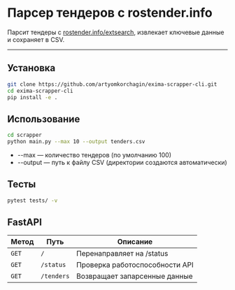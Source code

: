 # Парсер тендеров с rostender.info

Парсит тендеры с [rostender.info/extsearch](https://rostender.info/extsearch), извлекает ключевые данные и сохраняет в CSV.

---

## Установка

```bash
git clone https://github.com/artyomkorchagin/exima-scrapper-cli.git
cd exima-scrapper-cli
pip install -e .
```

## Использование

```bash
cd scrapper
python main.py --max 10 --output tenders.csv
```

- --max — количество тендеров (по умолчанию 100)
- --output — путь к файлу CSV (директории создаются автоматически)

## Тесты
```bash
pytest tests/ -v
```

## FastAPI

| Метод | Путь | Описание |
|-------|------|----------|
| `GET` | `/` | Перенаправляет на /status |
| `GET` | `/status` | Проверка работоспособности API |
| `GET` | `/tenders` | Возвращает запарсенные данные |
